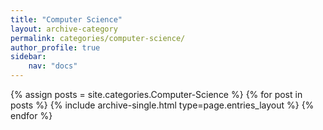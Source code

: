 ```yaml
---
title: "Computer Science"
layout: archive-category
permalink: categories/computer-science/
author_profile: true
sidebar:
    nav: "docs"    
---
```


{% assign posts = site.categories.Computer-Science %}
{% for post in posts %} {% include archive-single.html type=page.entries_layout %} {% endfor %}
